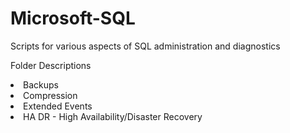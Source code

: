 # Microsoft-SQL
Scripts for various aspects of SQL administration and diagnostics

<h>Folder Descriptions</h>
<li>Backups</li>
<li>Compression</li>
<li>Extended Events</li>
<li>HA DR - High Availability/Disaster Recovery </li>

